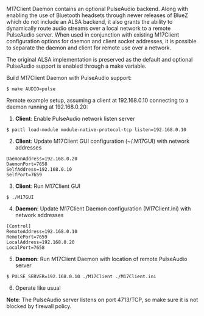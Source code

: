 M17Client Daemon contains an optional PulseAudio backend. Along with enabling the use of Bluetooth headsets through newer releases of BlueZ which do not include an ALSA backend, it also grants the ability to dynamically route audio streams over a local network to a remote PulseAudio server. When used in conjunction with existing M17Client configuration options for daemon and client socket addresses, it is possible to separate the daemon and client for remote use over a network.

The original ALSA implementation is preserved as the default and optional PulseAudio support is enabled through a make variable.

Build M17Client Daemon with PulseAudio support:

```
$ make AUDIO=pulse
```

Remote example setup, assuming a client at 192.168.0.10 connecting to a daemon running at 192.168.0.20:

1. **Client**: Enable PulseAudio network listen server

```
$ pactl load-module module-native-protocol-tcp listen=192.168.0.10
```

2. **Client**: Update M17Client GUI configuration (~/.M17GUI) with network addresses

```
DaemonAddress=192.168.0.20
DaemonPort=7658
SelfAddress=192.168.0.10
SelfPort=7659
```

3. **Client**: Run M17Client GUI

```
$ ./M17GUI
```

4. **Daemon**: Update M17Client Daemon configuration (M17Client.ini) with network addresses

```
[Control]
RemoteAddress=192.168.0.10
RemotePort=7659
LocalAddress=192.168.0.20
LocalPort=7658
```

5. **Daemon**: Run M17Client Daemon with location of remote PulseAudio server

```
$ PULSE_SERVER=192.168.0.10 ./M17Client ./M17Client.ini
```

6. Operate like usual

**Note**: The PulseAudio server listens on port 4713/TCP, so make sure it is not blocked by firewall policy.

